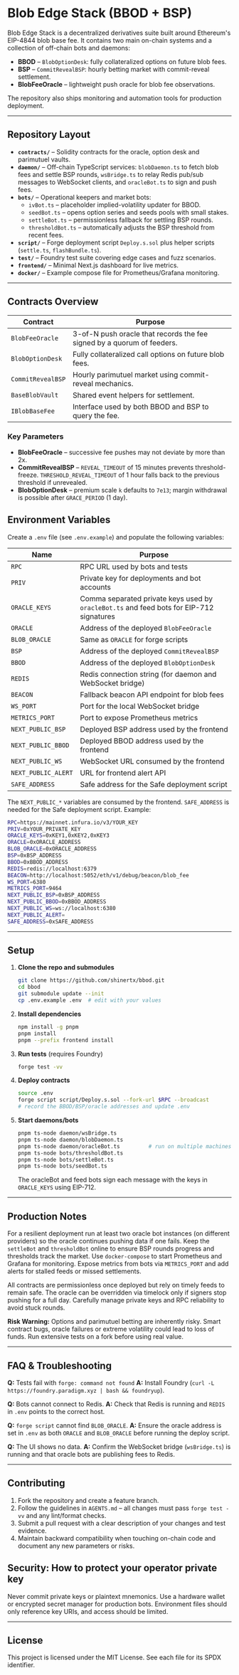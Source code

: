 # Blob Edge Stack (BBOD + BSP)

Blob Edge Stack is a decentralized derivatives suite built around Ethereum's EIP-4844 blob base fee. It contains two main on-chain systems and a collection of off-chain bots and daemons:

- **BBOD** – `BlobOptionDesk`: fully collateralized options on future blob fees.
- **BSP** – `CommitRevealBSP`: hourly betting market with commit-reveal settlement.
- **BlobFeeOracle** – lightweight push oracle for blob fee observations.

The repository also ships monitoring and automation tools for production deployment.

---

## Repository Layout

- **`contracts/`** – Solidity contracts for the oracle, option desk and parimutuel vaults.
- **`daemon/`** – Off-chain TypeScript services: `blobDaemon.ts` to fetch blob fees and settle BSP rounds, `wsBridge.ts` to relay Redis pub/sub messages to WebSocket clients, and `oracleBot.ts` to sign and push fees.
- **`bots/`** – Operational keepers and market bots:
  - `ivBot.ts` – placeholder implied-volatility updater for BBOD.
  - `seedBot.ts` – opens option series and seeds pools with small stakes.
  - `settleBot.ts` – permissionless fallback for settling BSP rounds.
  - `thresholdBot.ts` – automatically adjusts the BSP threshold from recent fees.
- **`script/`** – Forge deployment script `Deploy.s.sol` plus helper scripts (`settle.ts`, `flashBundle.ts`).
- **`test/`** – Foundry test suite covering edge cases and fuzz scenarios.
- **`frontend/`** – Minimal Next.js dashboard for live metrics.
- **`docker/`** – Example compose file for Prometheus/Grafana monitoring.

---

## Contracts Overview

| Contract          | Purpose                                                                |
| ----------------- | ---------------------------------------------------------------------- |
| `BlobFeeOracle`   | 3-of-N push oracle that records the fee signed by a quorum of feeders. |
| `BlobOptionDesk`  | Fully collateralized call options on future blob fees.                 |
| `CommitRevealBSP` | Hourly parimutuel market using commit-reveal mechanics.                |
| `BaseBlobVault`   | Shared event helpers for settlement.                                   |
| `IBlobBaseFee`    | Interface used by both BBOD and BSP to query the fee.                  |

### Key Parameters

- **BlobFeeOracle** – successive fee pushes may not deviate by more than 2x.
- **CommitRevealBSP** – `REVEAL_TIMEOUT` of 15 minutes prevents threshold-freeze. `THRESHOLD_REVEAL_TIMEOUT` of 1 hour falls back to the previous threshold if unrevealed.
- **BlobOptionDesk** – premium scale `k` defaults to `7e13`; margin withdrawal is possible after `GRACE_PERIOD` (1 day).

## Environment Variables

Create a `.env` file (see `.env.example`) and populate the following variables:

| Name                | Purpose                                                                                  |
| ------------------- | ---------------------------------------------------------------------------------------- |
| `RPC`               | RPC URL used by bots and tests                                                           |
| `PRIV`              | Private key for deployments and bot accounts                                             |
| `ORACLE_KEYS`       | Comma separated private keys used by `oracleBot.ts` and feed bots for EIP-712 signatures |
| `ORACLE`            | Address of the deployed `BlobFeeOracle`                                                  |
| `BLOB_ORACLE`       | Same as `ORACLE` for forge scripts                                                       |
| `BSP`               | Address of the deployed `CommitRevealBSP`                                                |
| `BBOD`              | Address of the deployed `BlobOptionDesk`                                                 |
| `REDIS`             | Redis connection string (for daemon and WebSocket bridge)                                |
| `BEACON`            | Fallback beacon API endpoint for blob fees                                               |
| `WS_PORT`           | Port for the local WebSocket bridge                                                      |
| `METRICS_PORT`      | Port to expose Prometheus metrics                                                        |
| `NEXT_PUBLIC_BSP`   | Deployed BSP address used by the frontend                                                |
| `NEXT_PUBLIC_BBOD`  | Deployed BBOD address used by the frontend                                               |
| `NEXT_PUBLIC_WS`    | WebSocket URL consumed by the frontend                                                   |
| `NEXT_PUBLIC_ALERT` | URL for frontend alert API                                                               |
| `SAFE_ADDRESS`      | Safe address for the Safe deployment script                                              |

The `NEXT_PUBLIC_*` variables are consumed by the frontend. `SAFE_ADDRESS` is needed for the Safe deployment script.
Example:

```bash
RPC=https://mainnet.infura.io/v3/YOUR_KEY
PRIV=0xYOUR_PRIVATE_KEY
ORACLE_KEYS=0xKEY1,0xKEY2,0xKEY3
ORACLE=0xORACLE_ADDRESS
BLOB_ORACLE=0xORACLE_ADDRESS
BSP=0xBSP_ADDRESS
BBOD=0xBBOD_ADDRESS
REDIS=redis://localhost:6379
BEACON=http://localhost:5052/eth/v1/debug/beacon/blob_fee
WS_PORT=6380
METRICS_PORT=9464
NEXT_PUBLIC_BSP=0xBSP_ADDRESS
NEXT_PUBLIC_BBOD=0xBBOD_ADDRESS
NEXT_PUBLIC_WS=ws://localhost:6380
NEXT_PUBLIC_ALERT=
SAFE_ADDRESS=0xSAFE_ADDRESS
```

---

## Setup

1. **Clone the repo and submodules**
   ```bash
   git clone https://github.com/shinertx/bbod.git
   cd bbod
   git submodule update --init
   cp .env.example .env  # edit with your values
   ```
2. **Install dependencies**
   ```bash
   npm install -g pnpm
   pnpm install
   pnpm --prefix frontend install
   ```
3. **Run tests** (requires Foundry)
   ```bash
   forge test -vv
   ```
4. **Deploy contracts**
   ```bash
   source .env
   forge script script/Deploy.s.sol --fork-url $RPC --broadcast
   # record the BBOD/BSP/oracle addresses and update .env
   ```
5. **Start daemons/bots**
   ```bash
   pnpm ts-node daemon/wsBridge.ts
   pnpm ts-node daemon/blobDaemon.ts
   pnpm ts-node daemon/oracleBot.ts         # run on multiple machines for liveness
   pnpm ts-node bots/thresholdBot.ts
   pnpm ts-node bots/settleBot.ts
   pnpm ts-node bots/seedBot.ts
   ```
   The oracleBot and feed bots sign each message with the keys in `ORACLE_KEYS` using EIP-712.

---

## Production Notes

For a resilient deployment run at least two oracle bot instances (on different providers) so the oracle continues pushing data if one fails. Keep the `settleBot` and `thresholdBot` online to ensure BSP rounds progress and thresholds track the market. Use `docker-compose` to start Prometheus and Grafana for monitoring. Expose metrics from bots via `METRICS_PORT` and add alerts for stalled feeds or missed settlements.

All contracts are permissionless once deployed but rely on timely feeds to remain safe. The oracle can be overridden via timelock only if signers stop pushing for a full day. Carefully manage private keys and RPC reliability to avoid stuck rounds.

**Risk Warning:** Options and parimutuel betting are inherently risky. Smart contract bugs, oracle failures or extreme volatility could lead to loss of funds. Run extensive tests on a fork before using real value.

---

## FAQ & Troubleshooting

**Q:** Tests fail with `forge: command not found`
**A:** Install Foundry (`curl -L https://foundry.paradigm.xyz | bash && foundryup`).

**Q:** Bots cannot connect to Redis.
**A:** Check that Redis is running and `REDIS` in `.env` points to the correct host.

**Q:** `forge script` cannot find `BLOB_ORACLE`.
**A:** Ensure the oracle address is set in `.env` as both `ORACLE` and `BLOB_ORACLE` before running the deploy script.

**Q:** The UI shows no data.
**A:** Confirm the WebSocket bridge (`wsBridge.ts`) is running and that oracle bots are publishing fees to Redis.

---

## Contributing

1. Fork the repository and create a feature branch.
2. Follow the guidelines in `AGENTS.md` – all changes must pass `forge test -vv` and any lint/format checks.
3. Submit a pull request with a clear description of your changes and test evidence.
4. Maintain backward compatibility when touching on-chain code and document any new parameters or risks.

## Security: How to protect your operator private key

Never commit private keys or plaintext mnemonics. Use a hardware wallet or encrypted secret manager for production bots. Environment files should only reference key URIs, and access should be limited.

---

## License

This project is licensed under the MIT License. See each file for its SPDX identifier.
